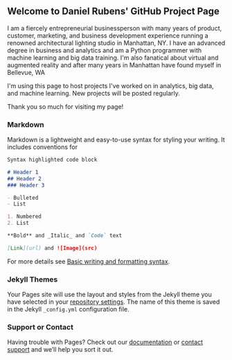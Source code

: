 ## Welcome to Daniel Rubens' GitHub Project Page

I am a fiercely entrepreneurial businessperson with many years of product, customer, marketing, and business development experience running a renowned architectural lighting studio in Manhattan, NY. I have an advanced degree in business and analytics and am a Python programmer with machine learning and big data training. I'm also fanatical about virtual and augmented reality and after many years in Manhattan have found myself in Bellevue, WA

I'm using this page to host projects I've worked on in analytics, big data, and machine learning. New projects will be posted regularly.

Thank you so much for visiting my page!

### Markdown

Markdown is a lightweight and easy-to-use syntax for styling your writing. It includes conventions for

```markdown
Syntax highlighted code block

# Header 1
## Header 2
### Header 3

- Bulleted
- List

1. Numbered
2. List

**Bold** and _Italic_ and `Code` text

[Link](url) and ![Image](src)
```

For more details see [Basic writing and formatting syntax](https://docs.github.com/en/github/writing-on-github/getting-started-with-writing-and-formatting-on-github/basic-writing-and-formatting-syntax).

### Jekyll Themes

Your Pages site will use the layout and styles from the Jekyll theme you have selected in your [repository settings](https://github.com/danielnrubens/projects/settings/pages). The name of this theme is saved in the Jekyll `_config.yml` configuration file.

### Support or Contact

Having trouble with Pages? Check out our [documentation](https://docs.github.com/categories/github-pages-basics/) or [contact support](https://support.github.com/contact) and we’ll help you sort it out.
